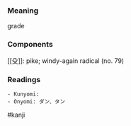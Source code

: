 ### Meaning

grade

### Components

[[殳]]: pike; windy-again radical (no. 79)

### Readings

```
- Kunyomi: 
- Onyomi: ダン、タン
```

#kanji